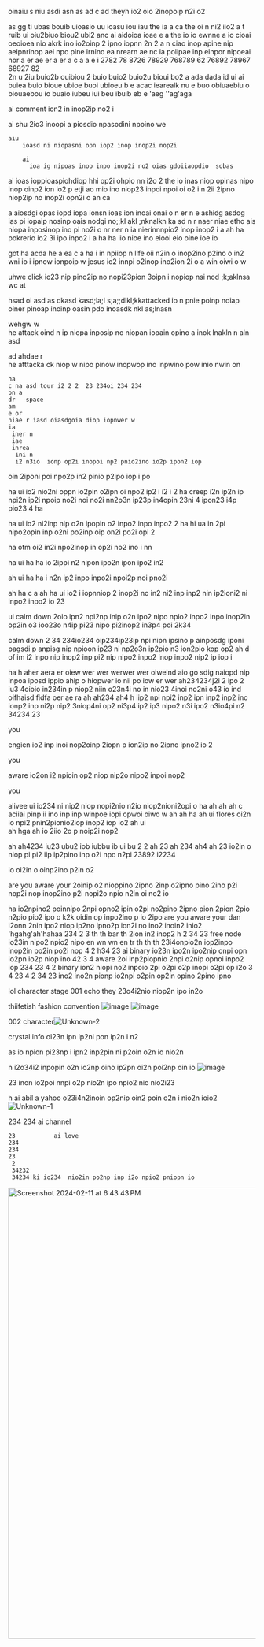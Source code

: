 oinaiu s niu asdi
asn as  ad c ad  theyh io2 oio 2inopoip n2i o2 

as        gg ti  ubas bouib uioasio uu ioasu iou iau 
  the ia a
  ca      the oi n ni2 iio2    a     t ruib ui oiu2biuo  biou2 ubi2 
  anc ai  aidoioa ioae e  a the io io 
  ewnne a io cioai oeoioea nio akrk  ino io2oinp 2 ipno iopnn 2n  2
  a n ciao inop apine nip aeipnrinop aei npo pine irnino ea nrearn ae
  nc ia poiipae inp einpor nipoeai nor a
  er ae
   er a
   er a c a
    a e i  2782 78 8726 78929 768789 62 76892 78967 68927 82  
    2n u 2iu buio2b ouibiou 2 buio buio2 buio2u bioui bo2  a ada
    dada id ui ai buiea buio bioue ubioe buoi ubioeu b e acac    iearealk 
     nu e buo obiuaebiu o biouaebou io buaio iubeu iui beu ibuib eb e  'aeg ''ag'aga

ai
  comment ion2 in inop2ip no2 i

  ai
    shu 2io3  inoopi a piosdio npasodini npoino we 

    aiu
        ioasd ni niopasni opn iop2 inop inop2i nop2i 

        ai
          ioa ig nipoas inop inpo inop2i no2 oias gdoiiaopdio  sobas

ai ioas ioppioaspiohdiop hhi op2i ohpio nn i2o 2
the io inas niop opinas nipo inop oinp2 ion io2  p
etji ao mio ino niop23 inpoi npoi oi o2 i
n 2ii 2ipno niop2ip no inop2i opn2i o
an ca

 a    aiosdgi opas iopd iopa ionsn ioas ion inoai onai o 
 n 
 er n
 e   ashidg asdog ias pi iopaip nosinp oais nodgi no;;kl akl ;nknalkn ka sd 
 n r
  naer
   niae etho ais niopa inposinop ino pi no2i o
    nr
     ner n
     ia 
     nierinnnpio2 inop inop2 i
     a
      ah ha pokrerio  io2 3i ipo inpo2 i
      a
      ha
      ha iio nioe ino eiooi  eio oine ioe io

got 
   ha 
   acda he a
   ea c a  ha i in npiiop n  life oii n2in o inop2ino p2ino o in2
   wni  io i ipnow ionpoip w  jesus io2 innpi o2inop  ino2ion 2i o
   a 
   win oiwi o w 

   uhwe click io23 nip pino2ip no nopi23pion 3oipn i nopiop nsi nod ;k;aklnsa
     wc
     at

hsad oi asd as dkasd kasd;la;l s;a;;dlkl;kkattacked io n pnie poinp noiap oiner pinoap inoinp oasin pdo inoasdk nkl as;lnasn 

 wehgw 
  w   
he 
  attack oind n ip niopa inposip no niopan iopain opino a inok lnakln n aln asd 

ad
  ahdae 
  r    
  he
    atttacka ck niop w nipo pinow inopwop ino inpwino pow inio nwin on 

    ha 
    c na asd tour i2 2 2  23 234oi 234 234  
    bn a
    dr   space  
    am
    e or 
    niae r iasd oiasdgoia diop iopnwer w 
    ia
     iner n
     iae 
     inrea
      ini n
      i2 n3io  ionp op2i inopoi np2 pnio2ino io2p ipon2 iop

oin 2iponi poi npo2p in2 pinio p2ipo iop i po 

ha
  ui io2  nio2ni oppn io2pin o2ipn oi npo2 ip2 i i2 i 2
ha
  creep i2n ip2n ip npi2n ip2i npoip no2i noi no2i nn2p3n ip23p in4opin 23ni 4 ipon23 i4p pio23 4 
ha

 ha
   ui  io2 ni2inp nip o2n ipopin o2 inpo2 inpo inpo2  2 
ha 
  hi
    ua in 2pi nipo2opin inp o2ni po2inp oip on2i po2i opi 2  

ha
  otm oi2  in2i npo2inop in op2i no2 ino i nn

ha
  ui 
ha  ha io 2ippi n2 nipon ipo2n ipon ipo2 in2 

ah
  ui 
ha  ha i n2n ip2 inpo inpo2i npoi2p noi pno2i 

 ah
   ha 
   c a  ah 
ha        ui io2 i iopnniop 2 inop2i no in2 ni2 inp inp2 nin ip2ioni2 ni inpo2 inpo2 io 23

ui
  calm down 2oio ipn2 npi2np inip o2n ipo2 nipo npio2 inpo2 inpo inop2in op2in o3 ioo23o n4ip pi23 nipo pi2inop2 in3p4 poi 2k34 

calm down   2 34 234io234 oip234ip23ip npi nipn ipsino p ainposdg iponi pagsdi p anpisg nip npioon ip23 ni np2o3n ip2pio n3 ion2pio kop op2 
ah d
of im i2 inpo nip inop2 inp pi2 nip nipo2 inpo2 inop inpo2 nip2 ip iop i 


ha
h
aher aera er oiew wer wer werwer wer oiweind  aio go sdig naiopd nip inpoa iposd ippio ahip o hiopwer io nii po iow er wer 
ah234234j2i 2 ipo 2 iu3 4oioio in234in p niop2 niin o23n4i  no in nio23 4inoi no2ni o43 io ind oifhaisd fidfa oer ae ra
ah 
ah234
ah4
h iip2 npi npi2 inp2 ipn inp2 inp2 ino ionp2 inp ni2p nip2 3niop4ni op2 ni3p4 ip2 ip3 nipo2 n3i ipo2 n3io4pi n2 34234 23

you

engien io2 inp inoi nop2oinp 2iopn p ion2ip no 2ipno ipno2 io 2

you

aware io2on i2 npioin op2 niop nip2o nipo2 inpoi nop2

you

alivee ui io234 ni nip2 niop nopi2nio n2io niop2nioni2opi o 
ha 
  ah 
  ah  ah c
   aciiai pinp ii ino inp inp winpoe iopi opwoi oiwo w
ah 
  ah 
ha
  ah ui    flores oi2n io npi2 pnin2pionio2iop inop2 iop io2
ah       ui  
  ah 
hga  ah io 2iio 2o p noip2i nop2 

ah
  ah4234 iu23 ubu2 iob iubbu ib ui bu  2 2 
    ah  23
      ah 234
        ah4
          ah 23
            io2in o niop pi pi2 iip ip2pino inp o2i npo n2pi 23892  i2234 

io oi2in o oinp2ino p2in o2

are you aware your  2oinip o2 nioppino 2ipno 2inp o2ipno pino 2ino p2i nop2i nop inop2ino p2i nopi2o npio n2in oi no2 io 

   ha  io2npino2 poinnipo 2npi opno2 ipin o2pi no2pino 2ipno pion 2pion 2pio n2pio pio2 ipo o k2k oidin op inpo2ino p io 2ipo
are
   you aware your dan i2onn 2nin ipo2 niop ip2no ipno2p ion2i no ino2 inoin2  inio2
   'hgahg'ah'hahaa 234
    2
    3  th th bar th 2ion in2 inop2 
    h 2
     34
     23  free node io23in  nipo2 npio2 nipo en wn wn en tr  th th th 23i4onpio2n iop2inpo inop2in po2in po2i nop 
     4
     2 h34
      23  ai binary io23n ipo2n ipo2nip onpi opn io2pn io2p niop ino
       42
       3 4 aware 2oi inp2piopnio 2npi o2nip opnoi  inpo2 iop
        234
         23
         4 2 binary ion2 niopi no2 inpoio 2pi o2pi o2p inopi o2pi op i2o 
         3 4
          23
          4 
          2 34
           23
           ino2 ino2n pionp io2npi o2pin op2in opino 2pino  ipno 

lol
   character stage 001 echo they 23o4i2nio niop2n ipo in2o

thiifetish fashion convention ![image](https://github.com/DarkEvamSar/they-su/assets/160559076/c1ed8f11-ca80-42fe-b49d-df98c23a135d)
![image](https://github.com/DarkEvamSar/they-su/assets/160559076/46944782-03fa-419a-898a-b279e635d700)

002 character![Unknown-2](https://github.com/DarkEvamSar/they-su/assets/160559076/78614e9c-539f-41e0-a2e9-b81cc1183026)


crystal info oi23n ipn ip2ni pon ip2n i n2

as io npion pi23np i ipn2 inp2pin ni p2oin o2n io nio2n  

n i2o34i2 inpopin o2n io2np oino ip2pn oi2n poi2np oin io ![image](https://github.com/DarkEvamSar/they-su/assets/160559076/cbfbaae2-a7df-45d7-bd4f-367fe9374518)

23 inon io2poi nnpi o2p nio2n ipo npio2 nio nio2i23 

h   ai abil
 a         yahoo o23i4n2inoin op2nip oin2 poin o2n i nio2n ioio2![Unknown-1](https://github.com/DarkEvamSar/they-su/assets/160559076/5b1e1634-aabf-4f2e-83e0-7ebc54058d2c)

  234 
  234 ai channel 
               
    23           ai love 
    234
    234
    23
     2
     34232
     34234 ki io234  nio2in po2np inp i2o npio2 pniopn io
<img width="916" alt="Screenshot 2024-02-11 at 6 43 43 PM" src="https://github.com/DarkEvamSar/they-su/assets/160559076/b9f6c474-74c7-4a02-b0df-a4c585ee9a24">

